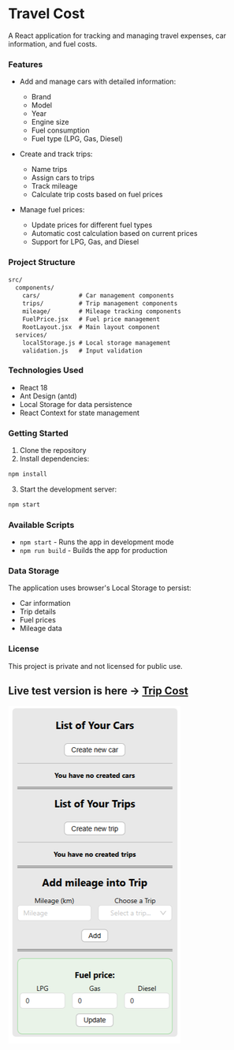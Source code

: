 # Travel Cost

A React application for tracking and managing travel expenses, car information, and fuel costs.

### Features

- Add and manage cars with detailed information:

  - Brand
  - Model
  - Year
  - Engine size
  - Fuel consumption
  - Fuel type (LPG, Gas, Diesel)

- Create and track trips:

  - Name trips
  - Assign cars to trips
  - Track mileage
  - Calculate trip costs based on fuel prices

- Manage fuel prices:
  - Update prices for different fuel types
  - Automatic cost calculation based on current prices
  - Support for LPG, Gas, and Diesel

### Project Structure

```
src/
  components/
    cars/           # Car management components
    trips/          # Trip management components
    mileage/        # Mileage tracking components
    FuelPrice.jsx   # Fuel price management
    RootLayout.jsx  # Main layout component
  services/
    localStorage.js # Local storage management
    validation.js   # Input validation
```

### Technologies Used

- React 18
- Ant Design (antd)
- Local Storage for data persistence
- React Context for state management

### Getting Started

1. Clone the repository
2. Install dependencies:

```bash
npm install
```

3. Start the development server:

```bash
npm start
```

### Available Scripts

- `npm start` - Runs the app in development mode
- `npm run build` - Builds the app for production

### Data Storage

The application uses browser's Local Storage to persist:

- Car information
- Trip details
- Fuel prices
- Mileage data

### License

This project is private and not licensed for public use.

## Live test version is here -> <a href="https://fuel-cost-nu.vercel.app/" target="_blank" rel="nofollow">Trip Cost</a>

![Trip Cost App image](https://github.com/Mmarvinn/fuelCost/blob/main/public/travelCost.png 'Trip Cost')
